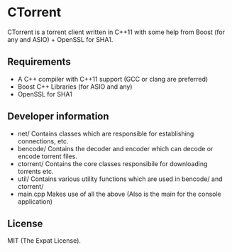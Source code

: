 # CTorrent

CTorrent is a torrent client written in C++11 with some help from Boost (for any and ASIO) + OpenSSL for SHA1.

## Requirements

- A C++ compiler with C++11 support (GCC or clang are preferred)
- Boost C++ Libraries (for ASIO and any)
- OpenSSL for SHA1

## Developer information

- net/ Contains classes which are responsible for establishing connections, etc.
- bencode/ Contains the decoder and encoder which can decode or encode torrent files.
- ctorrent/ Contains the core classes responsibile for downloading torrents etc.
- util/ Contains various utility functions which are used in bencode/ and ctorrent/
- main.cpp Makes use of all the above (Also is the main for the console application)

## License

MIT (The Expat License).
